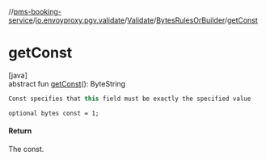 //[pms-booking-service](../../../../index.md)/[io.envoyproxy.pgv.validate](../../index.md)/[Validate](../index.md)/[BytesRulesOrBuilder](index.md)/[getConst](get-const.md)

# getConst

[java]\
abstract fun [getConst](get-const.md)(): ByteString

```kotlin
Const specifies that this field must be exactly the specified value

```
`optional bytes const = 1;`

#### Return

The const.